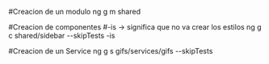 #Creacion de un modulo 
ng g m shared

#Creacion de componentes
#-is -> significa que no va crear los estilos
ng g c shared/sidebar --skipTests -is

#Creacion de un Service
ng g s gifs/services/gifs --skipTests
